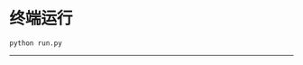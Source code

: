 # 终端运行

```shell
python run.py
```
*******************************************************************************************************************************************************************************************************************************************************************************************************************************************************************************************************************************************************************************************************************************************************************************************************************************************************************************************************************************************************************************************************************************************************************************************************************************************************************************************************************************************************************************
